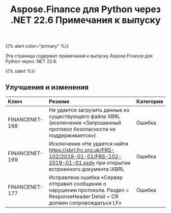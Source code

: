﻿---
title: Aspose.Finance для Python через .NET 22.6 Примечания к выпуску
type: docs
weight: 30
url: /ru/python-net/aspose-finance-for-python-via-net-22-6-release-notes/
---
{{% alert color="primary" %}}

Эта страница содержит примечания к выпуску Aspose.Finance для Python через .NET 22.6.

{{% /alert %}}

## **Улучшения и изменения**

|**Ключ**|**Резюме**|**Категория**|
|:- |:- |:- |
|FINANCENET-168| Не удается загрузить данные из существующего файла XBRL (исключение «Запрошенный протокол безопасности не поддерживается»)|Ошибка|
|FINANCENET-169|Исключение «Не удается найти https://xbrl.frc.org.uk/FRS-102/2019-01-01/FRS-102-2019-01-01.xsd» при открытии встроенного документа iXBRL|Ошибка|
|FINANCENET-177| Исправлена ошибка «Сервер отправил сообщение о нарушении протокола. Раздел = ResponseHeader Detail = CR должен сопровождаться LF»|Ошибка|

